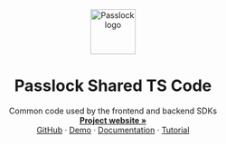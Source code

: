 <div align="center">
  <a href="https://github.com/passlock-dev/ts-clients">
    <img src="https://github.com/passlock-dev/passkeys-frontend/assets/208345/53ee00d3-8e6c-49ea-b43c-3f901450c73b" alt="Passlock logo" width="80" height="80">
  </a>
</div>

<div>
  <h1 align="center">Passlock Shared TS Code</h1>
  <p align="center">
    Common code used by the frontend and backend SDKs
    <br />
    <a href="https://passlock.dev"><strong>Project website »</strong></a>
    <br />
    <a href="https://github.com/passlock-dev/ts-clients">GitHub</a>
    ·
    <a href="https://passlock.dev/#demo">Demo</a>
    ·
    <a href="https://docs.passlock.dev">Documentation</a>
    ·
    <a href="https://docs.passlock.dev/docs/tutorial/introduction">Tutorial</a>
  </p>
</div>